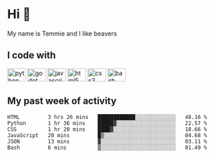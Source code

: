 <h1 align="left">Hi 👋</h1>

<p>My name is Temmie and I like beavers</p>

<h2 align="left">I code with</h2>

<div align="left">
  <img src="https://cdn.jsdelivr.net/gh/devicons/devicon/icons/python/python-original.svg" height="30" width="42" alt="python logo"/>
  <img src="https://cdn.jsdelivr.net/gh/devicons/devicon/icons/godot/godot-original.svg" height="30" width="42" alt="godot logo"/>
  <img src="https://cdn.jsdelivr.net/gh/devicons/devicon/icons/javascript/javascript-original.svg" height="30" width="42" alt="javascript logo"/>
  <img src="https://cdn.jsdelivr.net/gh/devicons/devicon/icons/html5/html5-original.svg" height="30" width="42" alt="html5 logo"/>
  <img src="https://cdn.jsdelivr.net/gh/devicons/devicon/icons/css3/css3-original.svg" height="30" width="42" alt="css3 logo"/>
  <img src="https://cdn.jsdelivr.net/gh/devicons/devicon/icons/bash/bash-original.svg" height="30" width="42" alt="bash logo"/>
</div>


<h2 align="left">My past week of activity</h2>

<!--START_SECTION:waka-->

```text
HTML         3 hrs 26 mins   ████████████░░░░░░░░░░░░░   48.16 %
Python       1 hr 36 mins    █████▓░░░░░░░░░░░░░░░░░░░   22.57 %
CSS          1 hr 20 mins    ████▓░░░░░░░░░░░░░░░░░░░░   18.66 %
JavaScript   20 mins         █▒░░░░░░░░░░░░░░░░░░░░░░░   04.68 %
JSON         13 mins         ▓░░░░░░░░░░░░░░░░░░░░░░░░   03.11 %
Bash         6 mins          ▒░░░░░░░░░░░░░░░░░░░░░░░░   01.49 %
```

<!--END_SECTION:waka-->
